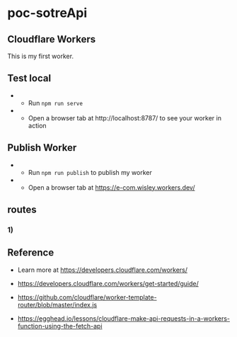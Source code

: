 # poc-sotreApi 

## Cloudflare Workers
This is my first worker.


## Test local

* - Run `npm run serve` 
* - Open a browser tab at http://localhost:8787/ to see your worker in action

## Publish Worker

* - Run `npm run publish` to publish my worker
* - Open a browser tab at https://e-com.wisley.workers.dev/

## routes 
### 1) 

## Reference 
* Learn more at https://developers.cloudflare.com/workers/

* https://developers.cloudflare.com/workers/get-started/guide/

* https://github.com/cloudflare/worker-template-router/blob/master/index.js

* https://egghead.io/lessons/cloudflare-make-api-requests-in-a-workers-function-using-the-fetch-api

